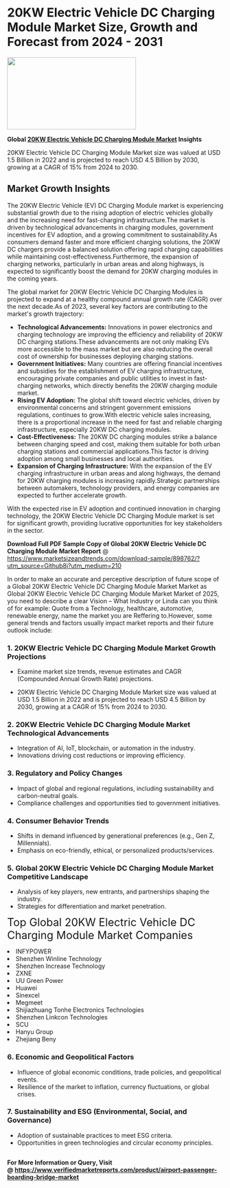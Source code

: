 <H1>20KW Electric Vehicle DC Charging Module Market Size, Growth and Forecast from 2024 - 2031</H1><img class="aligncenter size-medium wp-image-584254" src="https://thirdeyenews.in/wp-content/uploads/2024/09/Global-Market-Research-300x168.jpeg" alt="" width="300" height="168" /><p><strong>Global&nbsp;<a href="https://www.marketsizeandtrends.com/download-sample/898762/?utm_source=Github8j?utm_medium=210">20KW Electric Vehicle DC Charging Module Market</a> Insights</strong></p><p>20KW Electric Vehicle DC Charging Module Market size was valued at USD 1.5 Billion in 2022 and is projected to reach USD 4.5 Billion by 2030, growing at a CAGR of 15% from 2024 to 2030.</p><p><h2>Market Growth Insights</h2> <p>The 20KW Electric Vehicle (EV) DC Charging Module market is experiencing substantial growth due to the rising adoption of electric vehicles globally and the increasing need for fast-charging infrastructure.The market is driven by technological advancements in charging modules, government incentives for EV adoption, and a growing commitment to sustainability.As consumers demand faster and more efficient charging solutions, the 20KW DC chargers provide a balanced solution offering rapid charging capabilities while maintaining cost-effectiveness.Furthermore, the expansion of charging networks, particularly in urban areas and along highways, is expected to significantly boost the demand for 20KW charging modules in the coming years.</p> <p>The global market for 20KW Electric Vehicle DC Charging Modules is projected to expand at a healthy compound annual growth rate (CAGR) over the next decade.As of 2023, several key factors are contributing to the market's growth trajectory:</p> <ul> <li><strong>Technological Advancements:</strong> Innovations in power electronics and charging technology are improving the efficiency and reliability of 20KW DC charging stations.These advancements are not only making EVs more accessible to the mass market but are also reducing the overall cost of ownership for businesses deploying charging stations.</li> <li><strong>Government Initiatives:</strong> Many countries are offering financial incentives and subsidies for the establishment of EV charging infrastructure, encouraging private companies and public utilities to invest in fast-charging networks, which directly benefits the 20KW charging module market.</li> <li><strong>Rising EV Adoption:</strong> The global shift toward electric vehicles, driven by environmental concerns and stringent government emissions regulations, continues to grow.With electric vehicle sales increasing, there is a proportional increase in the need for fast and reliable charging infrastructure, especially 20KW DC charging modules.</li> <li><strong>Cost-Effectiveness:</strong> The 20KW DC charging modules strike a balance between charging speed and cost, making them suitable for both urban charging stations and commercial applications.This factor is driving adoption among small businesses and local authorities.</li> <li><strong>Expansion of Charging Infrastructure:</strong> With the expansion of the EV charging infrastructure in urban areas and along highways, the demand for 20KW charging modules is increasing rapidly.Strategic partnerships between automakers, technology providers, and energy companies are expected to further accelerate growth.</li> </ul> <p>With the expected rise in EV adoption and continued innovation in charging technology, the 20KW Electric Vehicle DC Charging Module market is set for significant growth, providing lucrative opportunities for key stakeholders in the sector.</p> <p><span class=""><strong>Download Full PDF Sample Copy of Global 20KW Electric Vehicle DC Charging Module Market Report</strong> @ <a href="https://www.marketsizeandtrends.com/download-sample/898762/?utm_source=Github8j?utm_medium=210" target="_blank">https://www.marketsizeandtrends.com/download-sample/898762/?utm_source=Github8j?utm_medium=210</a></span></p><p>In order to make an accurate and perceptive description of future scope of a Global&nbsp;20KW Electric Vehicle DC Charging Module Market Market as Global&nbsp;20KW Electric Vehicle DC Charging Module Market Market of 2025, you need to describe a clear Vision &ndash; What Industry or Linda can you think of for example: Quote from a Technology, healthcare, automotive, renewable energy, name the market you are Reffering to.However, some general trends and factors usually impact market reports and their future outlook include:</p><h3>1.&nbsp;<strong>20KW Electric Vehicle DC Charging Module Market Growth Projections</strong></h3><ul><li>Examine market size trends, revenue estimates and CAGR (Compounded Annual Growth Rate) projections.</li><li><p>20KW Electric Vehicle DC Charging Module Market size was valued at USD 1.5 Billion in 2022 and is projected to reach USD 4.5 Billion by 2030, growing at a CAGR of 15% from 2024 to 2030.</p></li></ul><h3>2.&nbsp;<strong>20KW Electric Vehicle DC Charging Module Market Technological Advancements</strong></h3><ul><li>Integration of AI, IoT, blockchain, or automation in the industry.</li><li>Innovations driving cost reductions or improving efficiency.</li></ul><h3>3.&nbsp;<strong>Regulatory and Policy Changes</strong></h3><ul><li>Impact of global and regional regulations, including sustainability and carbon-neutral goals.</li><li>Compliance challenges and opportunities tied to government initiatives.</li></ul><h3>4.&nbsp;<strong>Consumer Behavior Trends</strong></h3><ul><li>Shifts in demand influenced by generational preferences (e.g., Gen Z, Millennials).</li><li>Emphasis on eco-friendly, ethical, or personalized products/services.</li></ul><h3>5.&nbsp;<strong>Global 20KW Electric Vehicle DC Charging Module Market Competitive Landscape</strong></h3><ul><li>Analysis of key players, new entrants, and partnerships shaping the industry.</li><li>Strategies for differentiation and market penetration.</li></ul><p data-pm-slice="1 1 []"><span style="color: inherit; font-family: inherit; font-size: 25px;">Top Global 20KW Electric Vehicle DC Charging Module Market Companies</span></p><div class="" data-test-id=""><p><li>INFYPOWER</li><li> Shenzhen Winline Technology</li><li> Shenzhen Increase Technology</li><li> ZXNE</li><li> UU Green Power</li><li> Huawei</li><li> Sinexcel</li><li> Megmeet</li><li> Shijiazhuang Tonhe Electronics Technologies</li><li> Shenzhen Linkcon Technologies</li><li> SCU</li><li> Hanyu Group</li><li> Zhejiang Beny</li></p></div><h3>6.&nbsp;<strong>Economic and Geopolitical Factors</strong></h3><ul><li>Influence of global economic conditions, trade policies, and geopolitical events.</li><li>Resilience of the market to inflation, currency fluctuations, or global crises.</li></ul><h3>7.&nbsp;<strong>Sustainability and ESG (Environmental, Social, and Governance)</strong></h3><ul><li>Adoption of sustainable practices to meet ESG criteria.</li><li>Opportunities in green technologies and circular economy principles.</li></ul><h2><strong style="font-size: 14px;">For More Information or Query, Visit @&nbsp;</strong><a style="background-color: #ffffff; font-size: 14px;" href="https://www.marketsizeandtrends.com/report/20kw-electric-vehicle-dc-charging-module-market/" target="_blank">https://www.verifiedmarketreports.com/product/airport-passenger-boarding-bridge-market</a></h2>